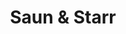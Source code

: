 ---
title: "Saun & Starr"
summary: "Soul duo from New York consisting of & Starr Duncan Lowe signed by"
image: "saun-starr.jpg"
---